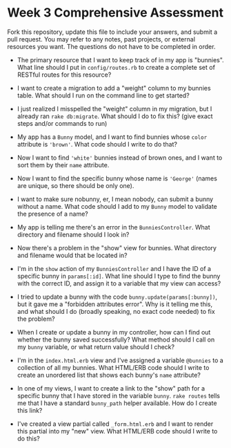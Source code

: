 # Week 3 Comprehensive Assessment

Fork this repository, update this file to include your answers, and submit a pull request. You may refer to any notes, past projects, or external resources you want. The questions do not have to be completed in order.

* The primary resource that I want to keep track of in my app is "bunnies". What line should I put in `config/routes.rb` to create a complete set of RESTful routes for this resource?


* I want to create a migration to add a "weight" column to my bunnies table. What should I run on the command line to get started?


* I just realized I misspelled the "weight" column in my migration, but I already ran `rake db:migrate`. What should I do to fix this? (give exact steps and/or commands to run)


* My app has a `Bunny` model, and I want to find bunnies whose `color` attribute is `'brown'`. What code should I write to do that?


* Now I want to find `'white'` bunnies instead of brown ones, and I want to sort them by their `name` attribute.


* Now I want to find the specific bunny whose name is `'George'` (names are unique, so there should be only one).


* I want to make sure nobunny, er, I mean nobody, can submit a bunny without a name. What code should I add to my `Bunny` model to validate the presence of a name?


* My app is telling me there's an error in the `BunniesController`. What directory and filename should I look in?


* Now there's a problem in the "show" view for bunnies. What directory and filename would that be located in?


* I'm in the `show` action of my `BunniesController` and I have the ID of a specific bunny in `params[:id]`. What line should I type to find the bunny with the correct ID, and assign it to a variable that my view can access?


* I tried to update a bunny with the code `bunny.update(params[:bunny])`, but it gave me a "forbidden attributes error". Why is it telling me this, and what should I do (broadly speaking, no exact code needed) to fix the problem?


* When I create or update a bunny in my controller, how can I find out whether the bunny saved successfully? What method should I call on my `bunny` variable, or what return value should I check?


* I'm in the `index.html.erb` view and I've assigned a variable `@bunnies` to a collection of all my bunnies. What HTML/ERB code should I write to create an unordered list that shows each bunny's `name` attribute?


* In one of my views, I want to create a link to the "show" path for a specific bunny that I have stored in the variable `bunny`. `rake routes` tells me that I have a standard `bunny_path` helper available. How do I create this link?


* I've created a view partial called `_form.html.erb` and I want to render this partial into my "new" view. What HTML/ERB code should I write to do this?
